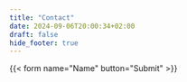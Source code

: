 ```yaml
---
title: "Contact"
date: 2024-09-06T20:00:34+02:00
draft: false
hide_footer: true
---
```


{{< form name="Name" button="Submit" >}}
